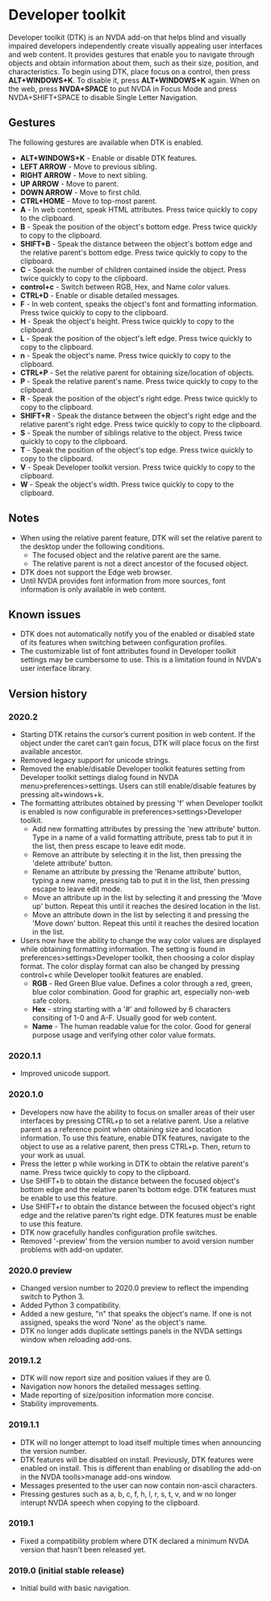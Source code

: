 # Developer toolkit
Developer toolkit (DTK) is an NVDA add-on that helps blind and visually impaired developers independently create visually appealing user interfaces and web content. It provides gestures that enable you to navigate through objects and obtain information about them, such as their size, position, and characteristics. To begin using DTK, place focus on a control, then press **ALT+WINDOWS+K**. To disable it, press **ALT+WINDOWS+K** again. When on the web, press **NVDA+SPACE** to put NVDA in Focus Mode and press NVDA+SHIFT+SPACE to disable Single Letter Navigation.

## Gestures

The following gestures are available when DTK is enabled.

* **ALT+WINDOWS+K** - Enable or disable DTK features.
* **LEFT ARROW** - Move to previous sibling.
* **RIGHT ARROW** - Move to next sibling.
* **UP ARROW** - Move to parent.
* **DOWN ARROW** - Move to first child.
* **CTRL+HOME** - Move to top-most parent.
* **A** - In web content, speak HTML attributes. Press twice quickly to copy to the clipboard.
* **B** - Speak the position of the object's bottom edge. Press twice quickly to copy to the clipboard.
* **SHIFT+B** - Speak the distance between the object's bottom edge and the relative parent's bottom edge. Press twice quickly to copy to the clipboard.
* **C** - Speak the number of children contained inside the object. Press twice quickly to copy to the clipboard.
* **control+c** - Switch between RGB, Hex, and Name color values.
* **CTRL+D** - Enable or disable detailed messages.
* **F** - In web content, speaks the object's font and formatting information. Press twice quickly to copy to the clipboard.
* **H** - Speak the object's height. Press twice quickly to copy to the clipboard.
* **L** - Speak the position of the object's left edge. Press twice quickly to copy to the clipboard.
* **n** - Speak the object's name. Press twice quickly to copy to the clipboard.
* **CTRL+P** - Set the relative parent for obtaining size/location of objects.
* **P** - Speak the relative parent's name. Press twice quickly to copy to the clipboard.
* **R** - Speak the position of the object's right edge. Press twice quickly to copy to the clipboard.
* **SHIFT+R** - Speak the distance between the object's right edge and the relative parent's right edge. Press twice quickly to copy to the clipboard.
* **S** - Speak the number of siblings relative to the object. Press twice quickly to copy to the clipboard.
* **T** - Speak the position of the object's top edge. Press twice quickly to copy to the clipboard.
* **V** - Speak Developer toolkit version. Press twice quickly to copy to the clipboard.
* **W** - Speak the object's width. Press twice quickly to copy to the clipboard.

## Notes

* When using the relative parent feature, DTK will set the relative parent to the desktop under the following conditions.
	* The focused object and the relative parent are the same.
	* The relative parent is not a direct ancestor of the focused object.
* DTK does not support the Edge web browser.
* Until NVDA provides font information from more sources, font information is only available in web content.

## Known issues

* DTK does not automatically notify you of the enabled or disabled state of its features when switching between configuration profiles.
* The customizable list of font attributes found in Developer toolkit settings may be cumbersome to use. This is a limitation found in NVDA's user interface library.

## Version history
### 2020.2

* Starting DTK retains the cursor’s current position in web content. If the object under the caret can’t gain focus, DTK will place focus on the first available ancestor.
* Removed legacy support for unicode strings.
* Removed the enable/disable Developer toolkit features setting from Developer toolkit settings dialog found in NVDA menu>preferences>settings. Users can still enable/disable features by pressing alt+windows+k.
* The formatting attributes obtained by pressing 'f' when Developer toolkit is enabled is now configurable in preferences>settings>Developer toolkit.
	* Add new formatting attributes by pressing the 'new attribute' button. Type in a name of a valid formatting attribute, press tab to put it in the list, then press escape to leave edit mode.
	* Remove an attribute by selecting it in the list, then pressing the 'delete attribute' button.
	* Rename an attribute by pressing the 'Rename attribute' button, typing a new name, pressing tab to put it in the list, then pressing escape to leave edit mode.
	* Move an attribute up in the list by selecting it and pressing the 'Move up' button. Repeat this until it reaches the desired location in the list.
	* Move an attribute down in the list by selecting it and pressing the 'Move down' button. Repeat this until it reaches the desired location in the list.
* Users now have the ability to change the way color values are displayed while obtaining formatting information. The setting is found in preferences>settings>Developer toolkit, then choosing a color display format. The color display format can also be changed by pressing control+c while Developer toolkit features are enabled.
	* **RGB** - Red Green Blue value. Defines a color through a red, green, blue color combination. Good for graphic art, especially non-web safe colors.
	* **Hex** - string starting with a '#' and followed by 6 characters consiting of 1-0 and A-F. Usually good for web content.
	* **Name** - The human readable value for the color. Good for general purpose usage and verifying other color value formats.

### 2020.1.1

* Improved unicode support.

### 2020.1.0

* Developers now have the ability to focus on smaller areas of their user interfaces by pressing CTRL+p to set a relative parent. Use a relative parent as a reference point when obtaining size and location information. To use this feature, enable DTK features, navigate to the object to use as a relative parent, then press CTRL+p. Then, return to your work as usual.
* Press the letter p while working in DTK to obtain the relative parent's name. Press twice quickly to copy to the clipboard.
* Use SHIFT+b to obtain the distance between the focused object's bottom edge and the relative paren'ts bottom edge. DTK features must be enable to use this feature.
* Use SHIFT+r to obtain the distance between the focused object's right edge and the relative paren'ts right edge. DTK features must be enable to use this feature.
* DTK now gracefully handles configuration profile switches.
* Removed '-preview' from the version number to avoid version number problems with add-on updater.

### 2020.0 preview

* Changed version number to 2020.0 preview to reflect the impending switch to Python 3.
* Added Python 3 compatibility.
* Added a new gesture, "n" that speaks the object's name. If one is not assigned, speaks the word 'None' as the object's name.
* DTK no longer adds duplicate settings panels in the NVDA settings window when reloading add-ons.

### 2019.1.2

* DTK will now report size and position values if they are 0.
* Navigation now honors the detailed messages setting.
* Made reporting of size/position information more concise.
* Stability improvements.

### 2019.1.1

* DTK will no longer attempt to load itself multiple times when announcing the version number.
* DTK features will be disabled on install. Previously, DTK features were enabled on install. This is different than enabling or disabling the add-on in the NVDA toolls>manage add-ons window.
* Messages presented to the user can now contain non-ascii characters.
* Pressing gestures such as a, b, c, f, h, l, r, s, t, v, and w no longer interupt NVDA speech when copying to the clipboard.

### 2019.1

* Fixed a compatibility problem where DTK declared a minimum NVDA version that hasn't been released yet.

### 2019.0 (initial stable release)

* Initial build with basic navigation.
